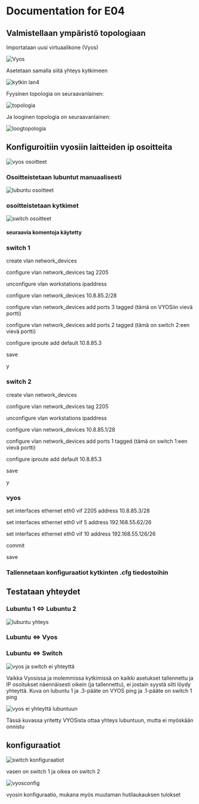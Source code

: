 # Documentation for E04

## Valmistellaan ympäristö topologiaan

Importataan uusi virtuaalikone (Vyos)

![Vyos](./E04/vyosadapter1lan4.PNG)

Asetetaan samalla siitä yhteys kytkimeen

![kytkin lan4](./E04/switshadapter4lan4.PNG)

Fyysinen topologia on seuraavanlainen:

![topologia](./E04/fyysinentopologia.PNG.png)

Ja looginen topologia on seuraavanlainen:

![loogtopologia](./E04/looginentopologia.png)

## Konfiguroitiin vyosiin laitteiden ip osoitteita

![vyos osoitteet](./E04/vyososoitteet.png)

### Osoitteistetaan lubuntut manuaalisesti

![lubuntu osoitteet](./E04/lubuntuosoitteetjagatet.png)

### osoitteistetaan kytkimet

![switch osoitteet](./E04/switchosoitteet.png)

#### seuraavia komentoja käytetty

### switch 1

create vlan network_devices

configure vlan network_devices tag 2205

unconfigure vlan workstations ipaddress

configure vlan network_devices 10.8.85.2/28

configure vlan network_devices add ports 3 tagged (tämä on VYOSiin vievä portti)

configure vlan network_devices add ports 2 tagged (tämä on switch 2:een vievä portti)

configure iproute add default 10.8.85.3

save

y

### switch 2

create vlan network_devices

configure vlan network_devices tag 2205

unconfigure vlan workstations ipaddress

configure vlan network_devices 10.8.85.1/28

configure vlan network_devices add ports 1 tagged (tämä on switch 1:een vievä portti)

configure iproute add default 10.8.85.3

save

y

### vyos

set interfaces ethernet eth0 vif 2205 address 10.8.85.3/28

set interfaces ethernet eth0 vif 5 address 192.168.55.62/26

set interfaces ethernet eth0 vif 10 address 192.168.55.126/26

commit

save

### Tallennetaan konfiguraatiot kytkinten .cfg tiedostoihin

## Testataan yhteydet

### Lubuntu 1 <=> Lubuntu 2

![lubuntu yhteys](./E04/lubuntuyhteystoimii.png)

### Lubuntu <=> Vyos

### Lubuntu <=> Switch

![vyos ja switch ei yhteyttä](./E04/vyosswitcheiyhteyttä.png)

Vaikka Vyosissa ja molemmissa kytkimissä on kaikki asetukset tallennettu ja IP osoitukset näennäisesti oikein (ja tallennettu), ei jostain syystä silti löydy yhteyttä. Kuva on lubuntu 1 ja .3-pääte on VYOS ping ja .1-pääte on switch 1 ping

![vyos ei yhteyttä lubuntuun](./E04/vyoslubuntueitoimi.png)

Tässä kuvassa yritetty VYOSista ottaa yhteys lubuntuun, mutta ei myöskään onnistu

## konfiguraatiot

![switch konfiguraatiot](./E04/switshconfit.png)

vasen on switch 1 ja oikea on switch 2

![vyosconfig](./E04/vyosconfig.png)

vyosin konfiguraatio, mukana myös muutaman hutilaukauksen tulokset

